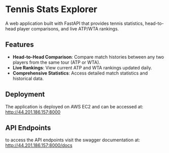 # Tennis Stats Explorer

A web application built with FastAPI that provides tennis statistics, head-to-head player comparisons, and live ATP/WTA rankings.

## Features

- **Head-to-Head Comparison**: Compare match histories between any two players from the same tour (ATP or WTA).
- **Live Rankings**: View current ATP and WTA rankings updated daily.
- **Comprehensive Statistics**: Access detailed match statistics and historical data.

## Deployment

The application is deployed on AWS EC2 and can be accessed at:
http://44.201.186.157:8000

## API Endpoints

to access the API endpoints visit the swagger documentation at: http://44.201.186.157:8000/docs
